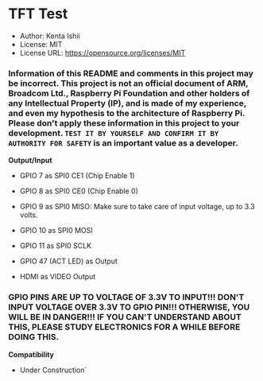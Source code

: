 # TFT Test

* Author: Kenta Ishii
* License: MIT
* License URL: https://opensource.org/licenses/MIT

### Information of this README and comments in this project may be incorrect. This project is not an official document of ARM, Broadcom Ltd., Raspberry Pi Foundation and other holders of any Intellectual Property (IP), and is made of my experience, and even my hypothesis to the architecture of Raspberry Pi. Please don't apply these information in this project to your development. `TEST IT BY YOURSELF AND CONFIRM IT BY AUTHORITY FOR SAFETY` is an important value as a developer.

**Output/Input**

* GPIO 7 as SPI0 CE1 (Chip Enable 1)

* GPIO 8 as SPI0 CE0 (Chip Enable 0)

* GPIO 9 as SPI0 MISO: Make sure to take care of input voltage, up to 3.3 volts. 

* GPIO 10 as SPI0 MOSI

* GPIO 11 as SPI0 SCLK

* GPIO 47 (ACT LED) as Output

* HDMI as VIDEO Output

### GPIO PINS ARE UP TO VOLTAGE OF 3.3V TO INPUT!!! DON'T INPUT VOLTAGE OVER 3.3V TO GPIO PIN!!! OTHERWISE, YOU WILL BE IN DANGER!!! IF YOU CAN'T UNDERSTAND ABOUT THIS, PLEASE STUDY ELECTRONICS FOR A WHILE BEFORE DOING THIS.

**Compatibility**

* Under Construction`
